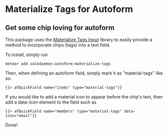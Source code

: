 # Materialize Tags for Autoform

## Get some chip loving for autoform

This package uses the [Materialize Tags Input](http://henrychavez.github.io/materialize-tags/examples/) library to 
easily provide a method to incorporate chips (tags) into a text field.

To install, simply run

```
meteor add valedaemon:autoform-materialize-tags
```

Then, when defining an autoform field, simply mark it as "material-tags" like so:

```
{{> afQuickField name="items" type="material-tags"}}
```

If you would like to add a material icon to appear before the chip's text, then add a data-icon element to the field such as

```
{{> afQuickField name="members" type="material-tags" data-icon="email"}}
```

Done!
